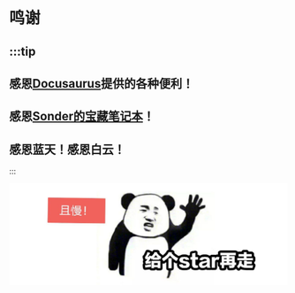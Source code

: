 # 鸣谢

## :::tip

## 感恩[Docusaurus](https://github.com/facebook/docusaurus)提供的各种便利！

## 感恩[Sonder的宝藏笔记本](https://space.keter.top/)！

## 感恩蓝天！感恩白云！

:::

![](https://github.com/bonjour-npy/bonjour-npy.github.io/blob/master/static/img/star.png?raw=true)
